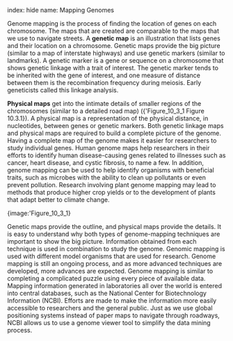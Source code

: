 index: hide
name:  Mapping Genomes

Genome mapping is the process of finding the location of genes on each chromosome.  The maps that are created are comparable to the maps that we use to navigate streets. A  **genetic map** is an illustration that lists genes and their location on a chromosome. Genetic maps provide the big picture (similar to a map of interstate highways) and use genetic markers (similar to landmarks). A genetic marker is a gene or sequence on a chromosome that shows genetic linkage with a trait of interest. The genetic marker tends to be inherited with the gene of interest, and one measure of distance between them is the recombination frequency during meiosis. Early geneticists called this linkage analysis.

 **Physical maps** get into the intimate details of smaller regions of the chromosomes (similar to a detailed road map) ({'Figure_10_3_1 Figure 10.3.1}). A physical map is a representation of the physical distance, in nucleotides, between genes or genetic markers. Both genetic linkage maps and physical maps are required to build a complete picture of the genome. Having a complete map of the genome makes it easier for researchers to study individual genes. Human genome maps help researchers in their efforts to identify human disease-causing genes related to illnesses such as cancer, heart disease, and cystic fibrosis, to name a few. In addition, genome mapping can be used to help identify organisms with beneficial traits, such as microbes with the ability to clean up pollutants or even prevent pollution. Research involving plant genome mapping may lead to methods that produce higher crop yields or to the development of plants that adapt better to climate change.


{image:'Figure_10_3_1}
        

Genetic maps provide the outline, and physical maps provide the details. It is easy to understand why both types of genome-mapping techniques are important to show the big picture. Information obtained from each technique is used in combination to study the genome. Genomic mapping is used with different model organisms that are used for research. Genome mapping is still an ongoing process, and as more advanced techniques are developed, more advances are expected. Genome mapping is similar to completing a complicated puzzle using every piece of available data. Mapping information generated in laboratories all over the world is entered into central databases, such as the National Center for Biotechnology Information (NCBI). Efforts are made to make the information more easily accessible to researchers and the general public. Just as we use global positioning systems instead of paper maps to navigate through roadways, NCBI allows us to use a genome viewer tool to simplify the data mining process.
